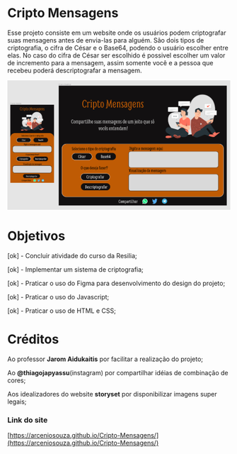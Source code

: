 # Cripto Mensagens

Esse projeto consiste em um website onde os usuários podem criptografar suas mensagens antes de envia-las para alguém. São dois tipos de criptografia, o cifra de César e o Base64, podendo o usuário escolher entre elas. No caso do cifra de César ser escolhido é possivel escolher um valor de incremento para a mensagem, assim somente você e a pessoa que recebeu poderá descriptografar a mensagem.

![design-projeto](./projetoFigma.PNG)

# Objetivos

[ok] - Concluir atividade do curso da Resilia;

[ok] - Implementar um sistema de criptografia;

[ok] - Praticar o uso do Figma para desenvolvimento do design do projeto;

[ok] - Praticar o uso do Javascript;

[ok] - Praticar o uso de HTML e CSS;

# Créditos

Ao professor **Jarom Aidukaitis** por facilitar a realização do projeto;

Ao **@thiagojapyassu**(instagram) por compartilhar idéias de combinação de cores;

Aos idealizadores do website **storyset** por disponibilizar imagens super legais;

### Link do site

[https://arceniosouza.github.io/Cripto-Mensagens/](https://arceniosouza.github.io/Cripto-Mensagens/)